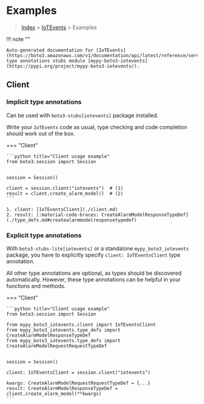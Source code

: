 # Examples

> [Index](../README.md) > [IoTEvents](./README.md) > Examples

!!! note ""

    Auto-generated documentation for [IoTEvents](https://boto3.amazonaws.com/v1/documentation/api/latest/reference/services/iotevents.html#IoTEvents)
    type annotations stubs module [mypy-boto3-iotevents](https://pypi.org/project/mypy-boto3-iotevents/).

## Client

### Implicit type annotations

Can be used with `boto3-stubs[iotevents]` package installed.

Write your `IoTEvents` code as usual,
type checking and code completion should work out of the box.


=== "Client"

    ```python title="Client usage example"
    from boto3.session import Session


    session = Session()

    client = session.client("iotevents")  # (1)
    result = client.create_alarm_model()  # (2)
    ```

    1. client: [IoTEventsClient](./client.md)
    2. result: [:material-code-braces: CreateAlarmModelResponseTypeDef](./type_defs.md#createalarmmodelresponsetypedef) 






### Explicit type annotations

With `boto3-stubs-lite[iotevents]`
or a standalone `mypy_boto3_iotevents` package, you have to explicitly specify `client: IoTEventsClient` type annotation.

All other type annotations are optional, as types should be discovered automatically.
However, these type annotations can be helpful in your functions and methods.


=== "Client"

    ```python title="Client usage example"
    from boto3.session import Session

    from mypy_boto3_iotevents.client import IoTEventsClient
    from mypy_boto3_iotevents.type_defs import CreateAlarmModelResponseTypeDef
    from mypy_boto3_iotevents.type_defs import CreateAlarmModelRequestRequestTypeDef


    session = Session()

    client: IoTEventsClient = session.client("iotevents")

    kwargs: CreateAlarmModelRequestRequestTypeDef = {...}
    result: CreateAlarmModelResponseTypeDef = client.create_alarm_model(**kwargs)
    ```






